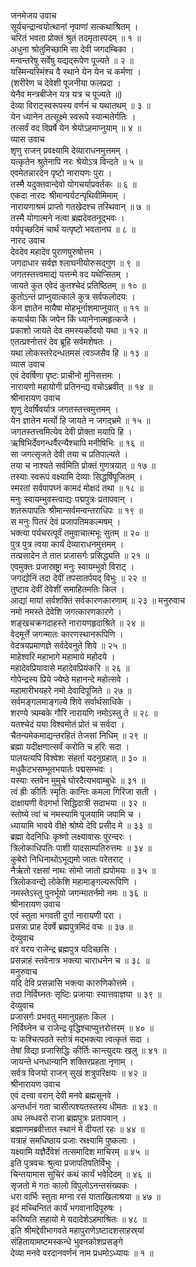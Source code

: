 जनमेजय उवाच  
सूर्यचन्द्रान्वयोत्थानां नृपाणां सत्कथाश्रितम् ।  
चरितं भवता प्रोक्तं श्रुतं तदमृतास्पदम् ॥ १ ॥  
अधुना श्रोतुमिच्छामि सा देवी जगदम्बिका ।  
मन्वन्तरेषु सर्वेषु यद्यद्‌रूपेण पूज्यते ॥ २ ॥  
यस्मिन्यस्मिंश्च वै स्थाने येन येन च कर्मणा ।  
(शरीरेण च देवेशी पूजनीया फलप्रदा ।  
येनैव मन्त्रबीजेन यत्र यत्र च पूज्यते ॥)  
देव्या विराट्स्वरूपस्य वर्णनं च यथातथम् ॥ ३ ॥  
येन ध्यानेन तत्सूक्ष्मे स्वरूपे स्यान्मतेर्गतिः ।  
तत्सर्वं वद विप्रर्षे येन श्रेयोऽहमाप्नुयाम् ॥ ४ ॥  
व्यास उवाच  
शृणु राजन् प्रवक्ष्यामि देव्याराधनमुत्तमम् ।  
यत्कृतेन श्रुतेनापि नरः श्रेयोऽत्र विन्दते ॥ ५ ॥  
एवमेतन्नारदेन पृष्टो नारायणः पुरा ।  
तस्मै यदुक्तवान्देवो योगचर्याप्रवर्तकः ॥ ६ ॥  
एकदा नारदः श्रीमान्पर्यटन्पृथिवीमिमाम् ।  
नारायणाश्रमं प्राप्तो गतखेदश्च तस्थिवान् ॥ ७ ॥  
तस्मै योगात्मने नत्वा ब्रह्मदेवतनूद्भवः ।  
पर्यपृच्छदिमं चार्थं यत्पृष्टो भवतानघ ॥ ८ ॥  
नारद उवाच  
देवदेव महादेव पुराणपुरुषोत्तम ।  
जगदाधार सर्वज्ञ श्लाघनीयोरुसद्गुण ॥ ९ ॥  
जगतस्तत्त्वमाद्यं यत्तन्मे वद यथेप्सितम् ।  
जायते कुत एवेदं कुतश्चेदं प्रतिष्ठितम् ॥ १० ॥  
कुतोऽन्तं प्राप्नुयात्काले कुत्र सर्वफलोदयः ।  
केन ज्ञातेन मायैषा मोहभूर्नाशमाप्नुयात् ॥ ११ ॥  
कयार्चया किं जपेन किं ध्यानेनात्महृत्कजे ।  
प्रकाशो जायते देव तमस्यर्कोदयो यथा ॥ १२ ॥  
एतत्प्रश्नोत्तरं देव ब्रूहि सर्वमशेषतः ।  
यथा लोकस्तरेदन्धतमसं त्वञ्जसैव हि ॥ १३ ॥  
व्यास उवाच  
एवं देवर्षिणा पृष्टः प्राचीनो मुनिसत्तमः ।  
नारायणो महायोगी प्रतिनन्द्य वचोऽब्रवीत् ॥ १४ ॥  
श्रीनारायण उवाच  
शृणु देवर्षिवर्यात्र जगतस्तत्त्वमुत्तमम् ।  
येन ज्ञातेन मर्त्यो हि जायते न जगद्भ्रमे ॥ १५ ॥  
जगतस्तत्त्वमित्येव देवी प्रोक्ता मयापि हि ।  
ऋषिभिर्देवगन्धर्वैरन्यैश्चापि मनीषिभिः ॥ १६ ॥  
सा जगत्सृजते देवी तया च प्रतिपाल्यते ।  
तया च नाश्यते सर्वमिति प्रोक्तं गुणत्रयात् ॥ १७ ॥  
तस्याः स्वरूपं वक्ष्यामि देव्याः सिद्धर्षिपूजितम् ।  
स्मरतां सर्वपापघ्नं कामदं मोक्षदं तथा ॥ १८ ॥  
मनुः स्वायम्भुवस्त्वाद्यः पद्मपुत्रः प्रतापवान् ।  
शतरूपापतिः श्रीमान्सर्वमन्वन्तराधिपः ॥ १९ ॥  
स मनुः पितरं देवं प्रजापतिमकल्मषम् ।  
भक्त्या पर्यचरत्पूर्वं तमुवाचात्मभूः सुतम् ॥ २० ॥  
पुत्र पुत्र त्वया कार्यं देव्याराधनमुत्तमम् ।  
तत्प्रसादेन ते तात प्रजासर्गः प्रसिद्ध्यति ॥ २१ ॥  
एवमुक्तः प्रजास्रष्ट्रा मनुः स्वायम्भुवो विराट् ।  
जगद्योनिं तदा देवीं तपसातर्पयद्‌ विभुः ॥ २२ ॥  
तुष्टाव देवीं देवेशीं समाहितमतिः किल ।  
आद्यां मायां सर्वशक्तिं सर्वकारणकारणाम् ॥ २३ ॥
मनुरुवाच  
नमो नमस्ते देवेशि जगत्कारणकारणे ।  
शङ्खचक्रगदाहस्ते नारायणहृदाश्रिते ॥ २४ ॥  
वेदमूर्त्ते जगन्मातः कारणस्थानरूपिणि ।  
वेदत्रयप्रमाणज्ञे सर्वदेवनुते शिवे ॥ २५ ॥  
माहेश्वरि महाभागे महामाये महोदये ।  
महादेवप्रियावासे महादेवप्रियंकरि ॥ २६ ॥  
गोपेन्द्रस्य प्रिये ज्येष्ठे महानन्दे महोत्सवे ।  
महामारीभयहरे नमो देवादिपूजिते ॥ २७ ॥  
सर्वमङ्गलमाङ्गल्ये शिवे सर्वार्थसाधिके ।  
शरण्ये त्र्यम्बके गौरि नारायणि नमोऽस्तु ते ॥ २८ ॥  
यतश्चेदं यया विश्वमोतं प्रोतं च सर्वदा ।  
चैतन्यमेकमाद्यन्तरहितं तेजसां निधिम् ॥ २९ ॥  
ब्रह्मा यदीक्षणात्सर्वं करोति च हरिः सदा ।  
पालयत्यपि विश्वेशः संहर्ता यदनुग्रहात् ॥ ३० ॥  
मधुकैटभसम्भूतभयार्तः पद्मसम्भवः ।  
यस्याः स्तवेन मुमुचे घोरदैत्यभवाम्बुधेः ॥ ३१ ॥  
त्वं ह्रीः कीर्तिः स्मृतिः कान्तिः कमला गिरिजा सती ।  
दाक्षायणी वेदगर्भा सिद्धिदात्री सदाभया ॥ ३२ ॥  
स्तोष्ये त्वां च नमस्यामि पूजयामि जपामि च ।  
ध्यायामि भावये वीक्षे श्रोष्ये देवि प्रसीद मे ॥ ३३ ॥  
ब्रह्मा वेदनिधिः कृष्णो लक्ष्यावासः पुरन्दरः ।  
त्रिलोकाधिपतिः पाशी यादसाम्पतिरुत्तमः ॥ ३४ ॥  
कुबेरो निधिनाथोऽभूद्यमो जातः परेतराट् ।  
नैर्ऋतो रक्षसां नाथः सोमो जातो ह्यपोमयः ॥ ३५ ॥  
त्रिलोकवन्द्ये लोकेशि महामाङ्गल्यरूपिणि ।  
नमस्तेऽस्तु पुनर्भूयो जगन्मातर्नमो नमः ॥ ३६ ॥  
श्रीनारायण उवाच  
एवं स्तुता भगवती दुर्गा नारायणी परा ।  
प्रसन्ना प्राह देवर्षे ब्रह्मपुत्रमिदं वचः ॥ ३७ ॥  
देव्युवाच  
वरं वरय राजेन्द्र ब्रह्मपुत्र यदिच्छसि ।  
प्रसन्नाहं स्तवेनात्र भक्त्या चाराधनेन च ॥ ३८ ॥  
मनुरुवाच  
यदि देवि प्रसन्नासि भक्त्या कारुणिकोत्तमे ।  
तदा निर्विघ्नतः सृष्टिः प्रजायाः स्यात्तवाज्ञया ॥ ३९ ॥  
देव्युवाच  
प्रजासर्गः प्रभवतु ममानुग्रहतः किल ।  
निर्विघ्नेन च राजेन्द्र वृद्धिश्चाप्युत्तरोत्तरम् ॥ ४० ॥  
यः कश्चित्पठते स्तोत्रं मद्भक्त्या त्वत्कृतं सदा ।  
तेषां विद्या प्रजासिद्धिः कीर्तिः कान्त्युदयः खलु ॥ ४१ ॥  
जायन्ते धनधान्यानि शक्तिरप्रहता नृणाम् ।  
सर्वत्र विजयो राजन् सुखं शत्रुपरिक्षयः ॥ ४२ ॥  
श्रीनारायण उवाच  
एवं दत्त्वा वरान् देवी मनवे ब्रह्मसूनवे ।  
अन्तर्धानं गता चासीत्पश्यतस्तस्य धीमतः ॥ ४३ ॥  
अथ लब्धवरो राजा ब्रह्मपुत्रः प्रतापवान् ।  
ब्रह्माणमब्रवीत्तात स्थानं मे दीयतां रहः ॥ ४४ ॥  
यत्राहं समधिष्ठाय प्रजाः स्रक्ष्यामि पुष्कलाः ।  
यक्ष्यामि यज्ञैर्देवेशं तत्समादिश माचिरम् ॥ ४५ ॥  
इति पुत्रवचः श्रुत्वा प्रजापतिपतिर्विभुः ।  
चिन्तयामास सुचिरं कथं कार्यं भवेदिदम् ॥ ४६ ॥  
सृजतो मे गतः कालो विपुलोऽनन्तसंख्यकः ।  
धरा वार्भिः स्तुता मग्ना रसं याताखिलाश्रया ॥ ४७ ॥  
इदं मच्चिन्तितं कार्यं भगवानादिपूरुषः ।  
करिष्यति सहायो मे यदादेशेऽहमाश्रितः ॥ ४८ ॥  
इति श्रीमद्देवीभागवते महापुराणेऽष्टादशसाहस्र्यां  
संहितायामष्टमस्कन्धे भुवनकोशप्रसङ्गे  
देव्या मनवे वरदानवर्णनं नाम प्रधमोऽध्यायः ॥ १ ॥
